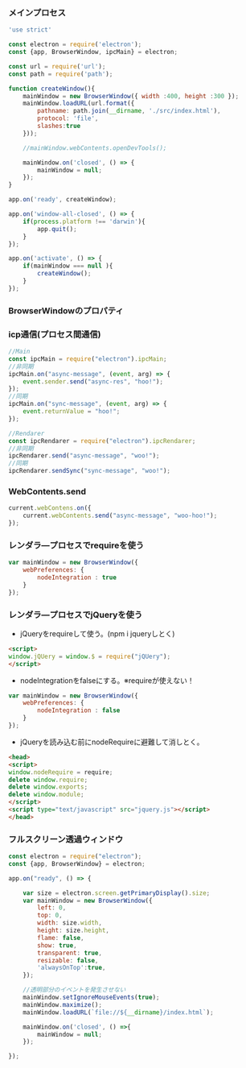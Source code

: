### メインプロセス
```main.js
'use strict'

const electron = require('electron');
const {app, BrowserWindow, ipcMain} = electron;

const url = require('url');
const path = require('path');

function createWindow(){
    mainWindow = new BrowserWindow({ width :400, height :300 });
    mainWindow.loadURL(url.format({
        pathname: path.join(__dirname, './src/index.html'),
        protocol: 'file',
        slashes:true
    }));

    //mainWindow.webContents.openDevTools();

    mainWindow.on('closed', () => {
        mainWindow = null;
    });
}

app.on('ready', createWindow);

app.on('window-all-closed', () => {
    if(process.platform !== 'darwin'){
        app.quit();
    }
});

app.on('activate', () => {
    if(mainWindow === null ){
        createWindow();
    }
});
```

### BrowserWindowのプロパティ


### icp通信(プロセス間通信)
```javascript
//Main
const ipcMain = require("electron").ipcMain;
//非同期
ipcMain.on("async-message", (event, arg) => {
    event.sender.send("async-res", "hoo!");
});
//同期
ipcMain.on("sync-message", (event, arg) => {
    event.returnValue = "hoo!";
});
```

```javascript
//Rendarer
const ipcRendarer = require("electron").ipcRendarer;
//非同期
ipcRendarer.send("async-message", "woo!");
//同期
ipcRendarer.sendSync("sync-message", "woo!");
```

### WebContents.send
```javascript
current.webContens.on({
    current.webContents.send("async-message", "woo-hoo!");
});
```

### レンダラ―プロセスでrequireを使う
```javascript
var mainWindow = new BrowserWindow({
    webPreferences: {
        nodeIntegration : true
    }
});
```

### レンダラ―プロセスでjQueryを使う
- jQueryをrequireして使う。(npm i jqueryしとく)
```HTML
<script>
window.jQUery = window.$ = require("jQUery");
</script>
```

- nodeIntegrationをfalseにする。※requireが使えない！
```javascript
var mainWindow = new BrowserWindow({
    webPreferences: {
        nodeIntegration : false
    }
});
```

- jQueryを読み込む前にnodeRequireに避難して消しとく。
```HTML
<head>
<script>
window.nodeRequire = require;
delete window.require;
delete window.exports;
delete window.module;
</script>
<script type="text/javascript" src="jquery.js"></script>
</head>
```

### フルスクリーン透過ウィンドウ
```javascript
const electron = require("electron");
const {app, BrowserWindow} = electron;

app.on("ready", () => {

    var size = electron.screen.getPrimaryDisplay().size;
    var mainWindow = new BrowserWindow({
        left: 0,
        top: 0,
        width: size.width,
        height: size.height,
        flame: false,
        show: true,
        transparent: true,
        resizable: false,
        'alwaysOnTop':true,
    });

    //透明部分のイベントを発生させない
    mainWindow.setIgnoreMouseEvents(true);
    mainWindow.maximize();
    mainWindow.loadURL(`file://${__dirname}/index.html`);

    mainWindow.on('closed', () =>{
        mainWindow = null;
    });

});
```
